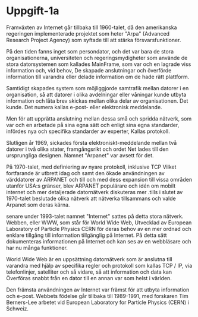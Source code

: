 # Uppgift-1a
Framväxten av Internet går tillbaka till 1960-talet, då den amerikanska regeringen implementerade projektet som heter "Arpa" (Advanced Research Project Agency) som syftade till att stärka försvarsfunktioner.

På den tiden fanns inget som persondator, och det var bara de stora organisationerna, universiteten och regeringsmydigheter som använde de stora datorsystemen som kallades MainFrame, som var och en lagrade viss information och, vid behov, De skapade anslutningar och överförde information till varandra eller delade information om de hade rätt plattform.

Samtidigt skapades system som möjliggjorde samtrafik mellan datorer i en organisation, så att datorer i olika avdelningar eller våningar kunde utbyta information och låta brev skickas mellan olika delar av organisationen. Det kunde. Det numera kallas e-post- eller elektronisk meddelande.

Men för att upprätta anslutning mellan dessa små och spridda nätverk, som var och en arbetade på sina egna sätt och enligt sina egna standarder, infördes nya och specifika standarder av experter, Kallas protokoll.

Slutligen år 1969, sickades första elektroniskt-meddelande mellan två datorer i två olika stater, framgångsrikt och ordet Net lades till den ursprungliga designen. Namnet "Arpanet" var avsett för det.

På 1970-talet, med definiering av nyare protokoll, inklusive TCP Vilket fortfarande är utbrett idag och samt den ökade användningen av värddatorer av ARPANET och till och med dess expansion till vissa områden utanför USA:s gränser, blev ARPANET populärare och idén om mobilt internet och mer detaljerade datornätverk diskuteras mer .tills i slutet av 1970-talet beslutade olika nätverk att nätverka tillsammans och valde Arpanet som deras kärna.

senare under 1993-talet namnet "Internet" sattes på detta stora nätverk. Webben, eller WWW, som står för World Wide Web, Utvecklad av European Laboratory of Particle Physics CERN för deras behov av en mer ordnad och enklare tillgång till information tillgänglig på Internet. På detta sätt dokumenteras informationen på Internet och kan ses av en webbläsare och har nu många funktioner.

World Wide Web är en uppsättning datornätverk som är anslutna till varandra med hjälp av specifika regler och protokoll som kallas TCP / IP, via telefonlinjer, satelliter och så vidare, så att information och data kan Överföras snabbt från en dator till en annan var som helst i världen.

Den främsta användningen av Internet var främst för att utbyta information och e-post. Webbets födelse går tillbaka till 1989-1991, med forskaren Tim Berners-Lee arbetet vid European Laboratory for Particle Physics (CERN) i Schweiz.
